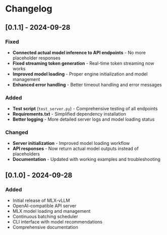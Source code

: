 # Changelog

## [0.1.1] - 2024-09-28

### Fixed
- **Connected actual model inference to API endpoints** - No more placeholder responses
- **Fixed streaming token generation** - Real-time token streaming now works
- **Improved model loading** - Proper engine initialization and model management
- **Enhanced error handling** - Better timeout handling and error messages

### Added
- **Test script** (`test_server.py`) - Comprehensive testing of all endpoints
- **Requirements.txt** - Simplified dependency installation
- **Better logging** - More detailed server logs and model loading status

### Changed
- **Server initialization** - Improved model loading workflow
- **API responses** - Now return actual model outputs instead of placeholders
- **Documentation** - Updated with working examples and troubleshooting

## [0.1.0] - 2024-09-28

### Added
- Initial release of MLX-vLLM
- OpenAI-compatible API server
- MLX model loading and management
- Continuous batching scheduler
- CLI interface with model recommendations
- Comprehensive documentation
